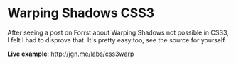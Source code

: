 # Warping Shadows CSS3

After seeing a post on Forrst about Warping Shadows not possible in CSS3, I felt I had to disprove that. It's pretty easy too, see the source for yourself.

**Live example**: http://jgn.me/labs/css3warp